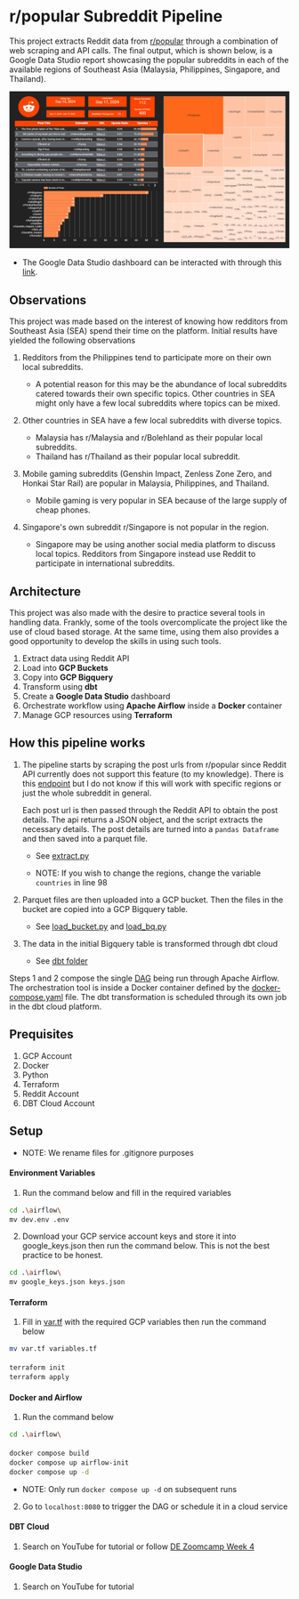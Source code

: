 # r/popular Subreddit Pipeline


This project extracts Reddit data from [r/popular](https://www.reddit.com/r/popular/) through a combination of web scraping and API calls. The final output, which is shown below, is a Google Data Studio report showcasing the popular subreddits in each of the available regions of Southeast Asia (Malaysia, Philippines, Singapore, and Thailand). 

[<img src="./readme_images/Dashboard.png">](https://lookerstudio.google.com/reporting/96069bbf-320f-45f0-8130-c95e1a274106)

* The Google Data Studio dashboard can be interacted with through this [link](https://datastudio.google.com/reporting/e927fef6-b605-421c-ae29-89a66e11ea18).


## Observations


This project was made based on the interest of knowing how redditors from Southeast Asia (SEA) spend their time on the platform. Initial results have yielded the following observations

1. Redditors from the Philippines tend to participate more on their own local subreddits. 

    *  A potential reason for this may be the abundance of local subreddits catered towards their own specific topics. Other countries in SEA might only have a few local subreddits where topics can be mixed. 

2. Other countries in SEA have a few local subreddits with diverse topics.

    * Malaysia has r/Malaysia and r/Bolehland as their popular local subreddits.
    * Thailand has r/Thailand as their popular local subreddit.

3. Mobile gaming subreddits (Genshin Impact, Zenless Zone Zero, and Honkai Star Rail) are popular in Malaysia, Philippines, and Thailand. 
    
    * Mobile gaming is very popular in SEA because of the large supply of cheap phones.   

4. Singapore's own subreddit r/Singapore is not popular in the region.

    * Singapore may be using another social media platform to discuss local topics. Redditors from Singapore instead use Reddit to participate in international subreddits.  


## Architecture

This project was also made with the desire to practice several tools in handling data. Frankly, some of the tools overcomplicate the project like the use of cloud based storage. At the same time, using them also provides a good opportunity to develop the skills in using such tools.    

1. Extract data using Reddit API
2. Load into **GCP Buckets**
3. Copy into **GCP Bigquery** 
4. Transform using **dbt**
5. Create a **Google Data Studio** dashboard 
6. Orchestrate workflow using **Apache Airflow** inside a **Docker** container
7. Manage GCP resources using **Terraform**

## How this pipeline works

1. The pipeline starts by scraping the post urls from r/popular since Reddit API currently does not support this feature (to my knowledge). There is this [endpoint](https://www.reddit.com/dev/api/#GET_{sort}) but I do not know if this will work with specific regions or just the whole subreddit in general.

     Each post url is then passed through the Reddit API to obtain the post details. The api returns a JSON object, and the script extracts the necessary details. The post details are turned into a `pandas Dataframe` and then saved into a parquet file.

    * See [extract.py](./airflow/extract_load/extract.py)

    * NOTE: If you wish to change the regions, change the variable `countries` in line 98

2. Parquet files are then uploaded into a GCP bucket. Then the files in the bucket are copied into a GCP Bigquery table. 

    * See [load_bucket.py](./airflow/extract_load/load_bucket.py) and [load_bq.py](./airflow/extract_load/load_bq.py)

3. The data in the initial Bigquery table is transformed through dbt cloud

    * See [dbt folder](./dbt/)


Steps 1 and 2 compose the single [DAG](./airflow/dags/pipeline.py) being run through Apache Airflow. The orchestration tool is inside a Docker container defined by the [docker-compose.yaml](./airflow/docker-compose.yaml) file. The dbt transformation is scheduled through its own job in the dbt cloud platform.

## Prequisites


1. GCP Account
2. Docker
3. Python
4. Terraform
5. Reddit Account
6. DBT Cloud Account
 
## Setup

* NOTE: We rename files for .gitignore purposes

#### Environment Variables

1. Run the command below and fill in the required variables

  ```bash
  cd .\airflow\
  mv dev.env .env
  ```

2. Download your GCP service account keys and store it into google_keys.json then run the command below. This is not the best practice to be honest.  

  ```bash
  cd .\airflow\
  mv google_keys.json keys.json
  ```

#### Terraform

1. Fill in [var.tf](./var.tf) with the required GCP variables then run the command below 

  ```bash
  mv var.tf variables.tf

  terraform init
  terraform apply
  ```

#### Docker and Airflow

1. Run the command below

  ```bash
  cd .\airflow\

  docker compose build
  docker compose up airflow-init
  docker compose up -d

  ```
  * NOTE: Only run `docker compose up -d` on subsequent runs

2. Go to `localhost:8080` to trigger the DAG or schedule it in a cloud service

#### DBT Cloud

1. Search on YouTube for tutorial or follow [DE Zoomcamp Week 4](https://dezoomcamp.streamlit.app/Module%204%20Analytics%20Engineering)

#### Google Data Studio

1. Search on YouTube for tutorial

